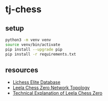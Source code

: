 # tj-chess

## setup

```bash
python3 -m venv venv
source venv/bin/activate
pip install --upgrade pip
pip install -r requirements.txt
```

## resources

* [Lichess Elite Database](https://www.reddit.com/r/chess/comments/gz8acg/introducing_the_lichess_elite_database/)
* [Leela Chess Zero Network Topology](https://lczero.org/dev/backend/nn/)
* [Technical Explanation of Leela Chess Zero](http://lczero.org/dev/wiki/technical-explanation-of-leela-chess-zero/)
 